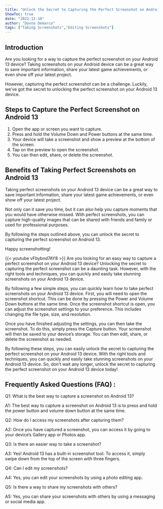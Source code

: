 ```yaml
---
title: "Unlock the Secret to Capturing the Perfect Screenshot on Android 13!"
ShowToc: true 
date: "2022-12-10"
author: "Donna Demarco" 
tags: ["Taking Screenshots","Editing Screenshots"]
---
```

## Introduction
Are you looking for a way to capture the perfect screenshot on your Android 13 device? Taking screenshots on your Android device can be a great way to save important information, share your latest game achievements, or even show off your latest project. 

However, capturing the perfect screenshot can be a challenge. Luckily, we’ve got the secret to unlocking the perfect screenshot on your Android 13 device. 

## Steps to Capture the Perfect Screenshot on Android 13
1. Open the app or screen you want to capture. 
2. Press and hold the Volume Down and Power buttons at the same time. 
3. Your device will take a screenshot and show a preview at the bottom of the screen. 
4. Tap on the preview to open the screenshot. 
5. You can then edit, share, or delete the screenshot. 

## Benefits of Taking Perfect Screenshots on Android 13
Taking perfect screenshots on your Android 13 device can be a great way to save important information, share your latest game achievements, or even show off your latest project. 

Not only can it save you time, but it can also help you capture moments that you would have otherwise missed. With perfect screenshots, you can capture high-quality images that can be shared with friends and family or used for professional purposes. 

By following the steps outlined above, you can unlock the secret to capturing the perfect screenshot on Android 13. 

Happy screenshotting!

{{< youtube vFbybnd7AY8 >}} 
Are you looking for an easy way to capture a perfect screenshot on your Android 13 device? Unlocking the secret to capturing the perfect screenshot can be a daunting task. However, with the right tools and techniques, you can quickly and easily take stunning screenshots on your Android 13 device. 

By following a few simple steps, you can quickly learn how to take perfect screenshots on your Android 13 device. First, you will need to open the screenshot shortcut. This can be done by pressing the Power and Volume Down buttons at the same time. Once the screenshot shortcut is open, you can adjust the screenshot settings to your preference. This includes changing the file type, size, and resolution. 

Once you have finished adjusting the settings, you can then take the screenshot. To do this, simply press the Capture button. Your screenshot will then be saved to your device’s storage. You can then edit, share, or delete the screenshot as needed. 

By following these steps, you can easily unlock the secret to capturing the perfect screenshot on your Android 13 device. With the right tools and techniques, you can quickly and easily take stunning screenshots on your Android 13 device. So, don’t wait any longer, unlock the secret to capturing the perfect screenshot on your Android 13 device today!

## Frequently Asked Questions (FAQ) :
Q1: What is the best way to capture a screenshot on Android 13?

A1: The best way to capture a screenshot on Android 13 is to press and hold the power button and volume down button at the same time.

Q2: How do I access my screenshots after capturing them?

A2: Once you have captured a screenshot, you can access it by going to your device’s Gallery app or Photos app.

Q3: Is there an easier way to take a screenshot?

A3: Yes! Android 13 has a built-in screenshot tool. To access it, simply swipe down from the top of the screen with three fingers.

Q4: Can I edit my screenshots?

A4: Yes, you can edit your screenshots by using a photo editing app.

Q5: Is there a way to share my screenshots with others?

A5: Yes, you can share your screenshots with others by using a messaging or social media app.


